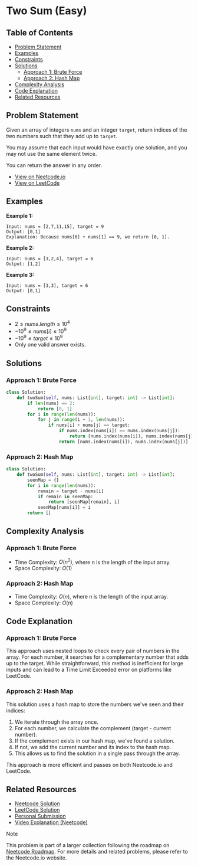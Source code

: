 # Two Sum (Easy)

## Table of Contents

- [Problem Statement](#problem-statement)
- [Examples](#examples)
- [Constraints](#constraints)
- [Solutions](#solutions)
  - [Approach 1: Brute Force](#approach-1-brute-force)
  - [Approach 2: Hash Map](#approach-2-hash-map)
- [Complexity Analysis](#complexity-analysis)
- [Code Explanation](#code-explanation)
- [Related Resources](#related-resources)

## Problem Statement

Given an array of integers `nums` and an integer `target`, return indices of the two numbers such that they add up to `target`.

You may assume that each input would have exactly one solution, and you may not use the same element twice.

You can return the answer in any order.

- [View on Neetcode.io](https://neetcode.io/problems/two-integer-sum)
- [View on LeetCode](https://leetcode.com/problems/two-sum/description/)

## Examples

**Example 1:**
```
Input: nums = [2,7,11,15], target = 9
Output: [0,1]
Explanation: Because nums[0] + nums[1] == 9, we return [0, 1].
```

**Example 2:**
```
Input: nums = [3,2,4], target = 6
Output: [1,2]
```

**Example 3:**
```
Input: nums = [3,3], target = 6
Output: [0,1]
```

## Constraints

- $2 \leq nums.length \leq 10^4$
- $-10^9 \leq nums[i] \leq 10^9$
- $-10^9 \leq target \leq 10^9$
- Only one valid answer exists.

## Solutions

### Approach 1: Brute Force

```python
class Solution:
    def twoSum(self, nums: List[int], target: int) -> List[int]:
        if len(nums) == 2:
            return [0, 1]
        for i in range(len(nums)):
            for j in range(i + 1, len(nums)):
                if nums[i] + nums[j] == target:
                    if nums.index(nums[i]) == nums.index(nums[j]):
                        return [nums.index(nums[i]), nums.index(nums[j], i + 1, len(nums))]
                    return [nums.index(nums[i]), nums.index(nums[j])]
```

### Approach 2: Hash Map

```python
class Solution:
    def twoSum(self, nums: List[int], target: int) -> List[int]:
        seenMap = {}
        for i in range(len(nums)):
            remain = target - nums[i]
            if remain in seenMap:
                return [seenMap[remain], i]
            seenMap[nums[i]] = i
        return []
```

## Complexity Analysis

### Approach 1: Brute Force
- Time Complexity: $O(n^2)$, where n is the length of the input array.
- Space Complexity: $O(1)$

### Approach 2: Hash Map
- Time Complexity: $O(n)$, where n is the length of the input array.
- Space Complexity: $O(n)$

## Code Explanation

### Approach 1: Brute Force
This approach uses nested loops to check every pair of numbers in the array. For each number, it searches for a complementary number that adds up to the target. While straightforward, this method is inefficient for large inputs and can lead to a Time Limit Exceeded error on platforms like LeetCode.

### Approach 2: Hash Map
This solution uses a hash map to store the numbers we've seen and their indices:
1. We iterate through the array once.
2. For each number, we calculate the complement (target - current number).
3. If the complement exists in our hash map, we've found a solution.
4. If not, we add the current number and its index to the hash map.
5. This allows us to find the solution in a single pass through the array.

This approach is more efficient and passes on both Neetcode.io and LeetCode.

## Related Resources

- [Neetcode Solution](https://github.com/neetcode-gh/leetcode/blob/main/python/0001-two-sum.py)
- [LeetCode Solution](https://leetcode.com/problems/two-sum/solutions/5708451/solution)
- [Personal Submission](https://leetcode.com/submissions/detail/1372537730/)
- [Video Explanation (Neetcode)](https://youtu.be/KLlXCFG5TnA?si=SNCJAwAEYqfQUAtv)

> [!NOTE]
> This problem is part of a larger collection following the roadmap on [Neetcode Roadmap](https://neetcode.io/roadmap). For more details and related problems, please refer to the Neetcode.io website.
